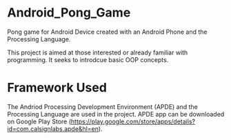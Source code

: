 # Android_Pong_Game
Pong game for Android Device created with an Android Phone and the Processing Language.

This project is aimed at those interested or already familiar with programming. It seeks
to introdcue basic OOP concepts.

# Framework Used
The Andriod Processing Development Environment (APDE) and the Processing Language are used
in the project. APDE app can be downloaded on Google Play Store (https://play.google.com/store/apps/details?id=com.calsignlabs.apde&hl=en).
